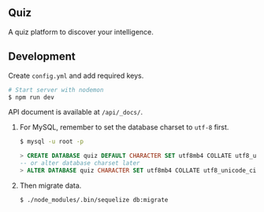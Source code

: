 Quiz
---

A quiz platform to discover your intelligence.

Development
---

Create `config.yml` and add required keys.

``` sh
# Start server with nodemon
$ npm run dev
```

API document is available at `/api/_docs/`.

1. For MySQL, remember to set the database charset to `utf-8` first.

   ``` sh
   $ mysql -u root -p
   ```

   ``` sql
   > CREATE DATABASE quiz DEFAULT CHARACTER SET utf8mb4 COLLATE utf8_unicode_ci;
   -- or alter database charset later
   > ALTER DATABASE quiz CHARACTER SET utf8mb4 COLLATE utf8_unicode_ci;
   ```

1. Then migrate data.

   ``` sh
   $ ./node_modules/.bin/sequelize db:migrate
   ```
